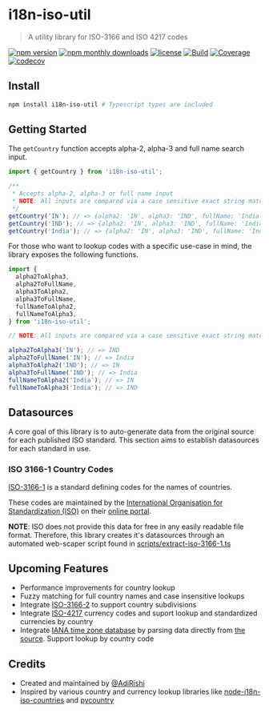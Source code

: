 # i18n-iso-util

> A utility library for ISO-3166 and ISO 4217 codes

[![npm version](https://img.shields.io/npm/v/i18n-iso-util?style=flat-square)](https://www.npmjs.com/package/i18n-iso-util)
[![npm monthly downloads](https://img.shields.io/npm/dw/i18n-iso-util)](https://www.npmjs.com/package/i18n-iso-util)
[![license](https://img.shields.io/npm/l/i18n-iso-util)](https://www.npmjs.com/package/i18n-iso-util)
[![Build](https://github.com/AdiRishi/i18n-iso-util/actions/workflows/npm-publish.yml/badge.svg)](https://github.com/AdiRishi/i18n-iso-util/actions/workflows/npm-publish.yml)
[![Coverage](https://img.shields.io/codecov/c/github/AdiRishi/i18n-iso-util)](https://app.codecov.io/gh/AdiRishi/i18n-iso-util/)
[![codecov](https://codecov.io/gh/AdiRishi/i18n-iso-util/branch/master/graph/badge.svg?token=6NO2IVSSO0)](https://codecov.io/gh/AdiRishi/i18n-iso-util)

## Install

```sh
npm install i18n-iso-util # Typescript types are included
```

## Getting Started

The `getCountry` function accepts alpha-2, alpha-3 and full name search input.

```typescript
import { getCountry } from 'i18n-iso-util';

/**
 * Accepts alpha-2, alpha-3 or full name input
 * NOTE: All inputs are compared via a case sensitive exact string match
 */
getCountry('IN'); // => {alpha2: 'IN', alpha3: 'IND', fullName: 'India', numericCode: '356'}
getCountry('IND'); // => {alpha2: 'IN', alpha3: 'IND', fullName: 'India', numericCode: '356'}
getCountry('India'); // => {alpha2: 'IN', alpha3: 'IND', fullName: 'India', numericCode: '356'}
```

For those who want to lookup codes with a specific use-case in mind, the library exposes the following functions.

```typescript
import {
  alpha2ToAlpha3,
  alpha2ToFullName,
  alpha3ToAlpha2,
  alpha3ToFullName,
  fullNameToAlpha2,
  fullNameToAlpha3,
} from 'i18n-iso-util';

// NOTE: All inputs are compared via a case sensitive exact string match

alpha2ToAlpha3('IN'); // => IND
alpha2ToFullName('IN'); // => India
alpha3ToAlpha2('IND'); // => IN
alpha3ToFullName('IND'); // => India
fullNameToAlpha2('India'); // => IN
fullNameToAlpha3('India'); // => IND
```

## Datasources

A core goal of this library is to auto-generate data from the original source for each published ISO standard.
This section aims to establish datasources for each standard in use.

### ISO 3166-1 Country Codes

[ISO-3166-1](https://en.wikipedia.org/wiki/ISO_3166-1) is a standard defining codes for the names of countries.

These codes are maintained by the [International Organisation for Standardization (ISO)](https://www.iso.org/iso-3166-country-codes.htmlhttps://www.iso.org/home.html) on their [online portal](https://www.iso.org/obp/ui).

**NOTE**: ISO does not provide this data for free in any easily readable file format. Therefore, this library creates it's datasources through an automated web-scaper script found in [scripts/extract-iso-3166-1.ts](scripts/extract-iso-3166-1.ts)

## Upcoming Features

- Performance improvements for country lookup
- Fuzzy matching for full country names and case insensitive lookups
- Integrate [ISO-3166-2](https://en.wikipedia.org/wiki/ISO_3166-2) to support country subdivisions
- Integrate [ISO-4217](https://www.iso.org/iso-4217-currency-codes.html) currency codes and suport lookup and standardized currencies by country
- Integrate [IANA time zone database](https://en.wikipedia.org/wiki/Tz_database) by parsing data directly from [the source](https://www.iana.org/time-zones). Support lookup by country code

## Credits

- Created and maintained by [@AdiRishi](https://github.com/AdiRishi/)
- Inspired by various country and currency lookup libraries like [node-i18n-iso-countries](https://github.com/michaelwittig/node-i18n-iso-countries) and [pycountry](https://pypi.org/project/pycountry/)
